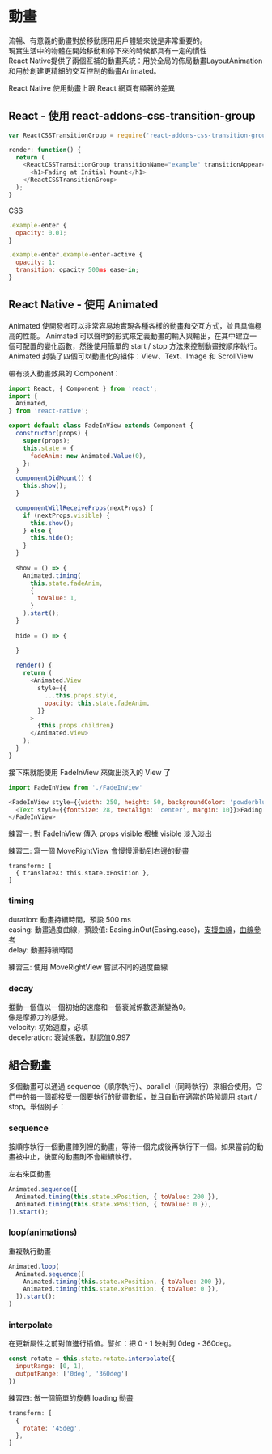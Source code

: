 # 動畫
流暢、有意義的動畫對於移動應用用戶體驗來說是非常重要的。  
現實生活中的物體在開始移動和停下來的時候都具有一定的慣性  
React Native提供了兩個互補的動畫系統：用於全局的佈局動畫LayoutAnimation  
和用於創建更精細的交互控制的動畫Animated。  
  
React Native 使用動畫上跟 React 網頁有顯著的差異  

## React - 使用 react-addons-css-transition-group

```javascript
var ReactCSSTransitionGroup = require('react-addons-css-transition-group');

render: function() {
  return (
    <ReactCSSTransitionGroup transitionName="example" transitionAppear={true} transitionAppearTimeout={500}>
      <h1>Fading at Initial Mount</h1>
    </ReactCSSTransitionGroup>
  );
}
```
CSS

```javascript
.example-enter {
  opacity: 0.01;
}

.example-enter.example-enter-active {
  opacity: 1;
  transition: opacity 500ms ease-in;
}
```

## React Native - 使用 Animated

Animated 使開發者可以非常容易地實現各種各樣的動畫和交互方式，並且具備極高的性能。 Animated 可以聲明的形式來定義動畫的輸入與輸出，在其中建立一個可配置的變化函數，然後使用簡單的 start / stop 方法來控制動畫按順序執行。
 Animated 封裝了四個可以動畫化的組件：View、Text、Image 和 ScrollView
 
 帶有淡入動畫效果的 Component：

```javascript
import React, { Component } from 'react';
import {
  Animated,
} from 'react-native';

export default class FadeInView extends Component {
  constructor(props) {
    super(props);
    this.state = {
      fadeAnim: new Animated.Value(0),
    };
  }
  componentDidMount() {
    this.show();
  }

  componentWillReceiveProps(nextProps) {
    if (nextProps.visible) {
      this.show();
    } else {
      this.hide();
    }
  }
  
  show = () => {
    Animated.timing(
      this.state.fadeAnim,
      {
        toValue: 1,
      }
    ).start();
  }
  
  hide = () => {

  }
  
  render() {
    return (
      <Animated.View 
        style={{
          ...this.props.style,
          opacity: this.state.fadeAnim,
        }}
      >
        {this.props.children}
      </Animated.View>
    );
  }
}
```

接下來就能使用 FadeInView 來做出淡入的 View 了

```javascript
import FadeInView from './FadeInView'

<FadeInView style={{width: 250, height: 50, backgroundColor: 'powderblue'}}>
  <Text style={{fontSize: 28, textAlign: 'center', margin: 10}}>Fading in</Text>
</FadeInView>
```

練習ㄧ: 對 FadeInView 傳入 props visible 根據 visible 淡入淡出

練習二: 寫一個 MoveRightView 會慢慢滑動到右邊的動畫
```
transform: [
  { translateX: this.state.xPosition },
]
```

### timing

duration: 動畫持續時間，預設 500 ms  
easing: 動畫過度曲線，預設值: Easing.inOut(Easing.ease)，[支援曲線](https://reactnative.cn/docs/0.51/easing.html#content)，[曲線參考](http://xaedes.de/dev/transitions/)  
delay: 動畫持續時間  

練習三: 使用 MoveRightView 嘗試不同的過度曲線

### decay
推動一個值以一個初始的速度和一個衰減係數逐漸變為0。  
像是摩擦力的感覺。  
velocity: 初始速度，必填  
deceleration: 衰減係數，默認值0.997  

## 組合動畫
多個動畫可以通過 sequence（順序執行）、parallel（同時執行）來組合使用。它們中的每一個都接受一個要執行的動畫數組，並且自動在適當的時候調用 start / stop。舉個例子：

### sequence
按順序執行一個動畫陣列裡的動畫，等待一個完成後再執行下一個。如果當前的動畫被中止，後面的動畫則不會繼續執行。

左右來回動畫
```javascript
Animated.sequence([
  Animated.timing(this.state.xPosition, { toValue: 200 }),
  Animated.timing(this.state.xPosition, { toValue: 0 }),
]).start();
```

### loop(animations)

重複執行動畫
```javascript
Animated.loop(
  Animated.sequence([
    Animated.timing(this.state.xPosition, { toValue: 200 }),
    Animated.timing(this.state.xPosition, { toValue: 0 }),
  ]).start();
)
```

### interpolate
在更新屬性之前對值進行插值。譬如：把 0 - 1 映射到 0deg - 360deg。

```javascript
const rotate = this.state.rotate.interpolate({
  inputRange: [0, 1],
  outputRange: ['0deg', '360deg']
})
```

練習四: 做一個簡單的旋轉 loading 動畫
```javascript
transform: [
  {
    rotate: '45deg',
  },
]
```

